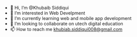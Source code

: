- 👋 Hi, I’m @Khubaib Siddiqui
- 👀 I’m interested in Web Develpment
- 🌱 I’m currently learning web and mobile app development
- 💞️ I’m looking to collaborate on utech digital education
- 📫 How to reach me khubiab.siddiqui008@gmail.com

<!---
Khubaib08/Khubaib08 is a ✨ special ✨ repository because its `README.md` (this file) appears on your GitHub profile.
You can click the Preview link to take a look at your changes.
--->
